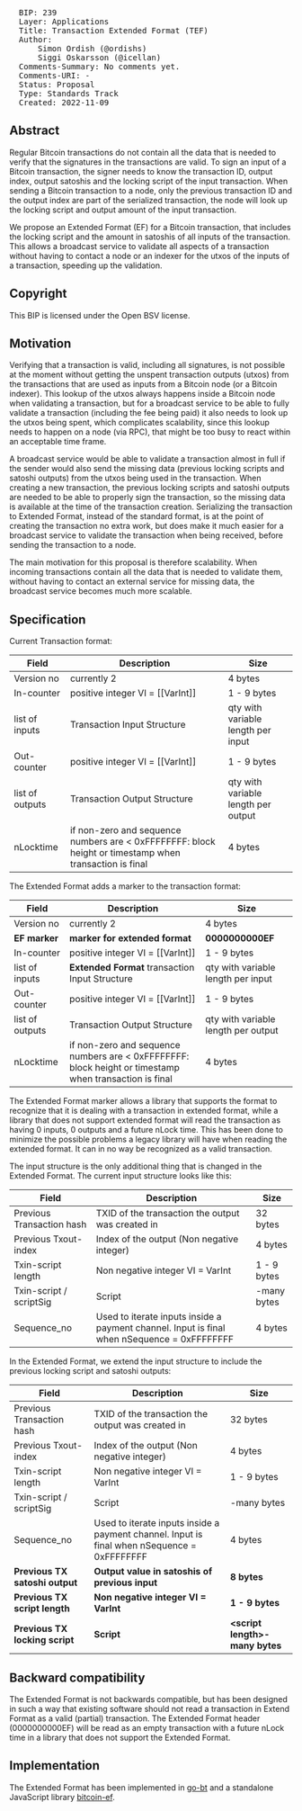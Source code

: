 <pre>
  BIP: 239
  Layer: Applications
  Title: Transaction Extended Format (TEF)
  Author: 
      Simon Ordish (@ordishs)
      Siggi Oskarsson (@icellan)
  Comments-Summary: No comments yet. 
  Comments-URI: - 
  Status: Proposal 
  Type: Standards Track 
  Created: 2022-11-09
</pre>

## Abstract

Regular Bitcoin transactions do not contain all the data that is needed to verify that the signatures in the transactions are valid. To sign an input of a Bitcoin transaction, the signer needs to know the transaction ID, output index, output satoshis and the locking script of the input transaction. When sending a Bitcoin transaction to a node, only the previous transaction ID and the output index are part of the serialized transaction, the node will look up the locking script and output amount of the input transaction.

We propose an Extended Format (EF) for a Bitcoin transaction, that includes the locking script and the amount in satoshis of all inputs of the transaction. This allows a broadcast service to validate all aspects of a transaction without having to contact a node or an indexer for the utxos of the inputs of a transaction, speeding up the validation.

## Copyright

This BIP is licensed under the Open BSV license.

## Motivation

Verifying that a transaction is valid, including all signatures, is not possible at the moment without getting the unspent transaction outputs (utxos) from the transactions that are used as inputs from a Bitcoin node (or a Bitcoin indexer). This lookup of the utxos always happens inside a Bitcoin node when validating a transaction, but for a broadcast service to be able to fully validate a transaction (including the fee being paid) it also needs to look up the utxos being spent, which complicates scalability, since this lookup needs to happen on a node (via RPC), that might be too busy to react within an acceptable time frame.

A broadcast service would be able to validate a transaction almost in full if the sender would also send the missing data (previous locking scripts and satoshi outputs) from the utxos being used in the transaction. When creating a new transaction, the previous locking scripts and satoshi outputs are needed to be able to properly sign the transaction, so the missing data is available at the time of the transaction creation. Serializing the transaction to Extended Format, instead of the standard format, is at the point of creating the transaction no extra work, but does make it much easier for a broadcast service to validate the transaction when being received, before sending the transaction to a node.

The main motivation for this proposal is therefore scalability. When incoming transactions contain all the data that is needed to validate them, without having to contact an external service for missing data, the broadcast service becomes much more scalable.

## Specification

Current Transaction format:

| Field           | Description                                          | Size                                             |
|-----------------|------------------------------------------------------|--------------------------------------------------|
| Version no      | currently 2                                          | 4 bytes                                          |
| In-counter      | positive integer VI = [[VarInt]]                     | 1 - 9 bytes                                      |
| list of inputs  | Transaction Input  Structure                         | <in-counter> qty with variable length per input  |
| Out-counter     | positive integer VI = [[VarInt]]                     | 1 - 9 bytes                                      |
| list of outputs | Transaction Output Structure                         | <out-counter> qty with variable length per output |
| nLocktime       | if non-zero and sequence numbers are < 0xFFFFFFFF: block height or timestamp when transaction is final | 4 bytes                                          |

The Extended Format adds a marker to the transaction format:

| Field           | Description                                                                                            | Size                                              |
|-----------------|--------------------------------------------------------------------------------------------------------|---------------------------------------------------|
| Version no      | currently 2                                                                                            | 4 bytes                                           |
| **EF marker**   | **marker for extended format**                                                                         | **0000000000EF**                                  |
| In-counter      | positive integer VI = [[VarInt]]                                                                       | 1 - 9 bytes                                       |
| list of inputs  | **Extended Format** transaction Input Structure                                                        | <in-counter> qty with variable length per input   |
| Out-counter     | positive integer VI = [[VarInt]]                                                                       | 1 - 9 bytes                                       |
| list of outputs | Transaction Output Structure                                                                           | <out-counter> qty with variable length per output |
| nLocktime       | if non-zero and sequence numbers are < 0xFFFFFFFF: block height or timestamp when transaction is final | 4 bytes                                           |

The Extended Format marker allows a library that supports the format to recognize that it is dealing with a transaction in extended format, while a library that does not support extended format will read the transaction as having 0 inputs, 0 outputs and a future nLock time. This has been done to minimize the possible problems a legacy library will have when reading the extended format. It can in no way be recognized as a valid transaction.

The input structure is the only additional thing that is changed in the Extended Format. The current input structure looks like this:

| Field                     | Description                                                                                 | Size                          |
|---------------------------|---------------------------------------------------------------------------------------------|-------------------------------|
| Previous Transaction hash | TXID of the transaction the output was created in                                           | 32 bytes                      |
| Previous Txout-index      | Index of the output (Non negative integer)                                                  | 4 bytes                       |
| Txin-script length        | Non negative integer VI = VarInt                                                            | 1 - 9 bytes                   |
| Txin-script / scriptSig   | Script                                                                                      | <in-script length>-many bytes | 
| Sequence_no               | Used to iterate inputs inside a payment channel. Input is final when nSequence = 0xFFFFFFFF | 4 bytes                       |

In the Extended Format, we extend the input structure to include the previous locking script and satoshi outputs:

| Field                          | Description                                                                                 | Size                            |
|--------------------------------|---------------------------------------------------------------------------------------------|---------------------------------|
| Previous Transaction hash      | TXID of the transaction the output was created in                                           | 32 bytes                        |
| Previous Txout-index           | Index of the output (Non negative integer)                                                  | 4 bytes                         |
| Txin-script length             | Non negative integer VI = VarInt                                                            | 1 - 9 bytes                     |
| Txin-script / scriptSig        | Script                                                                                      | <in-script length>-many bytes   | 
| Sequence_no                    | Used to iterate inputs inside a payment channel. Input is final when nSequence = 0xFFFFFFFF | 4 bytes                         |
| **Previous TX satoshi output** | **Output value in satoshis of previous input**                                              | **8 bytes**                     |
| **Previous TX script length**  | **Non negative integer VI = VarInt**                                                        | **1 - 9 bytes**                 |
| **Previous TX locking script** | **Script**                                                                                  | **\<script length>-many bytes** | 

## Backward compatibility

The Extended Format is not backwards compatible, but has been designed in such a way that existing software should not read a transaction in Extend Format as a valid (partial) transaction. The Extended Format header (0000000000EF) will be read as an empty transaction with a future nLock time in a library that does not support the Extended Format.

## Implementation

The Extended Format has been implemented in [go-bt](https://github.com/libsv/go-bt) and a standalone JavaScript library [bitcoin-ef](https://github.com/TAAL-GmbH/bitcoin-ef).

